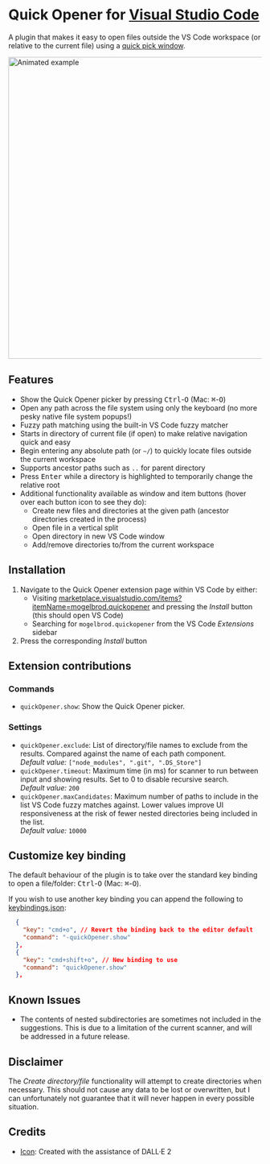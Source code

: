 # Quick Opener for [Visual Studio Code](https://code.visualstudio.com/)

<!--<img width="40" src="https://raw.githubusercontent.com/mogelbrod/quick-opener/main/icon.png" alt="" align="left">-->

A plugin that makes it easy to open files outside the VS Code workspace
(or relative to the current file) using a
[quick pick window](https://code.visualstudio.com/api/ux-guidelines/quick-picks).

<img width="600" src="https://user-images.githubusercontent.com/150084/196005417-91f2bc86-2b7c-48fb-99ae-fef88514fd29.gif" alt="Animated example"><br>

## Features

- Show the Quick Opener picker by pressing <kbd>Ctrl</kbd>-<kbd>O</kbd> (Mac: <kbd>⌘</kbd>-<kbd>O</kbd>)
- Open any path across the file system using only the keyboard (no more pesky native file system popups!)
- Fuzzy path matching using the built-in VS Code fuzzy matcher
- Starts in directory of current file (if open) to make relative navigation quick and easy
- Begin entering any absolute path (or `~/`) to quickly locate files outside the current workspace
- Supports ancestor paths such as `..` for parent directory
- Press <kbd>Enter</kbd> while a directory is highlighted to temporarily change the relative root
- Additional functionality available as window and item buttons (hover over each button icon to see they do):
  - Create new files and directories at the given path (ancestor directories created in the process)
  - Open file in a vertical split
  - Open directory in new VS Code window
  - Add/remove directories to/from the current workspace

## Installation

1. Navigate to the Quick Opener extension page within VS Code by either:
   * Visiting [marketplace.visualstudio.com/items?itemName=mogelbrod.quickopener](https://marketplace.visualstudio.com/items?itemName=mogelbrod.quickopener)
     and pressing the _Install_ button (this should open VS Code)
   * Searching for `mogelbrod.quickopener` from the VS Code _Extensions_ sidebar
2. Press the corresponding _Install_ button

## Extension contributions

### Commands

- `quickOpener.show`: Show the Quick Opener picker.

### Settings

- `quickOpener.exclude`: List of directory/file names to exclude from the results.
  Compared against the name of each path component.<br>
  _Default value:_ `["node_modules", ".git", ".DS_Store"]`
- `quickOpener.timeout`: Maximum time (in ms) for scanner to run between input and showing results.
  Set to 0 to disable recursive search.<br>
  _Default value:_ `200`
- `quickOpener.maxCandidates`: Maximum number of paths to include in the list VS Code fuzzy matches against.
  Lower values improve UI responsiveness at the risk of fewer nested directories being included in the list.<br>
  _Default value:_ `10000`

## Customize key binding

The default behaviour of the plugin is to take over the standard key binding to open a file/folder:
<kbd>Ctrl</kbd>-<kbd>O</kbd> (Mac: <kbd>⌘</kbd>-<kbd>O</kbd>).

If you wish to use another key binding you can append the following to
[keybindings.json](https://code.visualstudio.com/docs/getstarted/keybindings#_advanced-customization):

```json
  {
    "key": "cmd+o", // Revert the binding back to the editor default
    "command": "-quickOpener.show"
  },
  {
    "key": "cmd+shift+o", // New binding to use
    "command": "quickOpener.show"
  },
```

## Known Issues

- The contents of nested subdirectories are sometimes not included in the
  suggestions. This is due to a limitation of the current scanner, and will be
  addressed in a future release.

## Disclaimer

The _Create directory/file_ functionality will attempt to create directories when necessary. This should not cause any data to be lost or overwritten, but I can unfortunately not guarantee that it will never happen in every possible situation.

## Credits

- [Icon](https://github.com/mogelbrod/quick-opener/blob/main/icon.png): Created with the assistance of DALL·E 2
